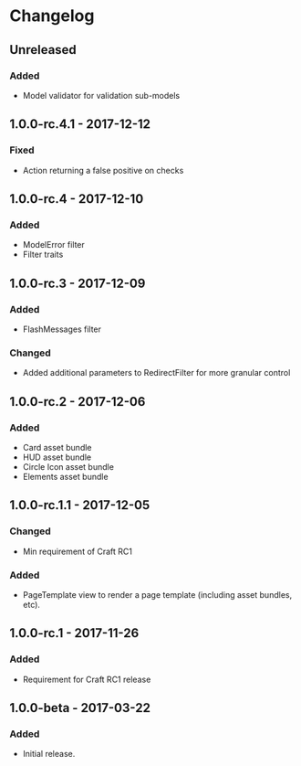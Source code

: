 Changelog
=========
## Unreleased
### Added
- Model validator for validation sub-models

## 1.0.0-rc.4.1 - 2017-12-12
### Fixed
- Action returning a false positive on checks

## 1.0.0-rc.4 - 2017-12-10
### Added
- ModelError filter
- Filter traits

## 1.0.0-rc.3 - 2017-12-09
### Added
- FlashMessages filter

### Changed
- Added additional parameters to RedirectFilter for more granular control

## 1.0.0-rc.2 - 2017-12-06
### Added
- Card asset bundle
- HUD asset bundle
- Circle Icon asset bundle
- Elements asset bundle

## 1.0.0-rc.1.1 - 2017-12-05
### Changed
- Min requirement of Craft RC1

### Added
- PageTemplate view to render a page template (including asset bundles, etc).

## 1.0.0-rc.1 - 2017-11-26
### Added
- Requirement for Craft RC1 release

## 1.0.0-beta - 2017-03-22
### Added
- Initial release.
